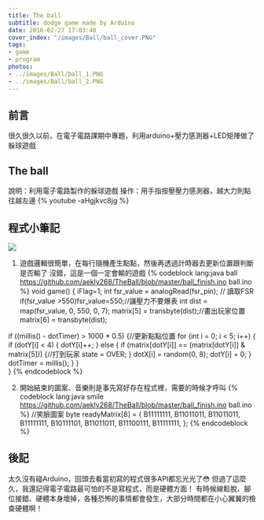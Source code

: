 ```yaml
---
title: The ball
subtitle: dodge game made by Arduino
date: 2016-02-27 17:03:48
cover_index: "/images/Ball/ball_cover.PNG"
tags:
- game
- program
photos:
- ../images/Ball/ball_1.PNG
- ../images/Ball/ball_2.PNG
---
```

## 前言
很久很久以前，在電子電路課期中專題，利用arduino+壓力感測器+LED矩陣做了躲球遊戲

## The ball
說明：利用電子電路製作的躲球遊戲
操作：用手指按壓壓力感測器，越大力則點往越左邊
{% youtube -aHgjkvc8jg %}

## 程式小筆記
<a href="https://github.com/aekly268/TheBall"><img class="itch_and_ghcard" src="https://gh-card.dev/repos/aekly268/TheBall.svg"></a>

1. 遊戲邏輯很簡單，在每行隨機產生點點，然後再透過計時器去更新位置跟判斷是否輸了
沒錯，這是一個一定會輸的遊戲
{% codeblock lang:java ball https://github.com/aekly268/TheBall/blob/master/ball_finish.ino ball.ino %}
void game() {
   iFlag=1;
  int fsr_value = analogRead(fsr_pin); // 讀取FSR
  if(fsr_value >550)fsr_value=550;//讓壓力不要爆表
  int dist = map(fsr_value, 0, 550, 0, 7);
  matrix[5] = transbyte(dist);//畫出玩家位置
  matrix[6] = transbyte(dist);

  if ((millis() - dotTimer) > 1000 * 0.5) {//更新點點位置
    for (int i = 0; i < 5; i++) {
      if (dotY[i] < 4) {
        dotY[i]++;
      } else {
        if (matrix[dotY[i]] == (matrix[dotY[i]] & matrix[5])) {//打到玩家
          state = OVER;
        }
        dotX[i] = random(0, 8);
        dotY[i] = 0;
      }
      dotTimer = millis();
    }
  }  
}
{% endcodeblock %}

2. 開始結束的圖案、音樂則是事先寫好存在程式裡，需要的時候才呼叫
{% codeblock lang:java smile https://github.com/aekly268/TheBall/blob/master/ball_finish.ino ball.ino %}
//笑臉圖案
byte readyMatrix[8] = { B11111111,
                        B11011011,
                        B11011011,
                        B11111111,
                        B10111101,
                        B11011011,
                        B11100111,
                        B11111111,
                      };
{% endcodeblock %}


## 後記
太久沒有碰Arduino，回頭去看當初寫的程式很多API都忘光光了😳
但過了這麼久，我還記得電子電路最可怕的不是寫程式，而是硬體方面！
有時候線鬆脫、腳位接錯、硬體本身壞掉，各種恐怖的事情都會發生，大部分時間都在小心翼翼的檢查硬體啊！
